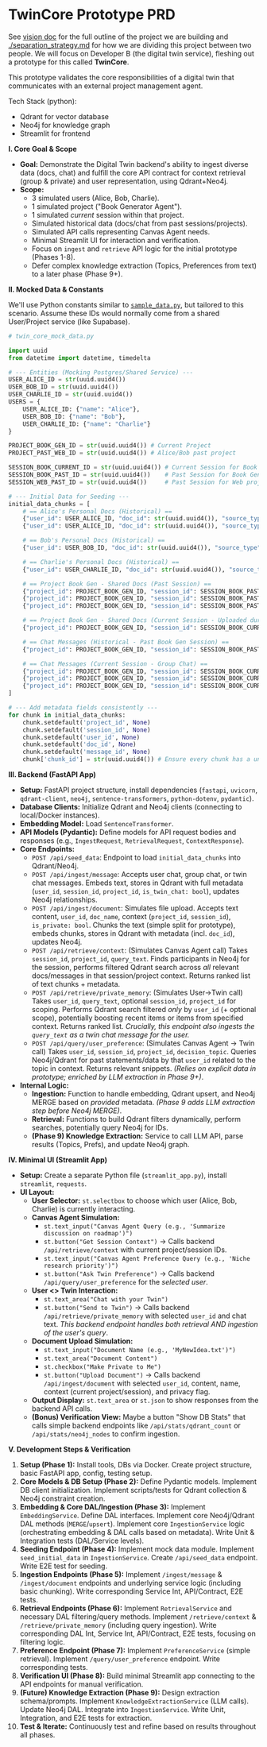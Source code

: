 # TwinCore Prototype PRD

See [vision doc](./vision_doc.md) for the full outline of the project we are building and [./separation_strategy.md](./separation_strategy.md) for how we are dividing this project between two people. We will focus on Developer B (the digital twin service), fleshing out a prototype for this called **TwinCore**.

This prototype validates the core responsibilities of a digital twin that communicates with an external project management agent.

Tech Stack (python):
- Qdrant for vector database
- Neo4j for knowledge graph
- Streamlit for frontend

**I. Core Goal & Scope**

*   **Goal:** Demonstrate the Digital Twin backend's ability to ingest diverse data (docs, chat) and fulfill the core API contract for context retrieval (group & private) and user representation, using Qdrant+Neo4j.
*   **Scope:**
    *   3 simulated users (Alice, Bob, Charlie).
    *   1 simulated project ("Book Generator Agent").
    *   1 simulated *current* session within that project.
    *   Simulated historical data (docs/chat from past sessions/projects).
    *   Simulated API calls representing Canvas Agent needs.
    *   Minimal Streamlit UI for interaction and verification.
    *   Focus on `ingest` and `retrieve` API logic for the initial prototype (Phases 1-8).
    *   Defer complex knowledge extraction (Topics, Preferences from text) to a later phase (Phase 9+).

**II. Mocked Data & Constants**

We'll use Python constants similar to [`sample_data.py`](../../examples/data/sample_data.py), but tailored to this scenario. Assume these IDs would normally come from a shared User/Project service (like Supabase).

```python
# twin_core_mock_data.py

import uuid
from datetime import datetime, timedelta

# --- Entities (Mocking Postgres/Shared Service) ---
USER_ALICE_ID = str(uuid.uuid4())
USER_BOB_ID = str(uuid.uuid4())
USER_CHARLIE_ID = str(uuid.uuid4())
USERS = {
    USER_ALICE_ID: {"name": "Alice"},
    USER_BOB_ID: {"name": "Bob"},
    USER_CHARLIE_ID: {"name": "Charlie"}
}

PROJECT_BOOK_GEN_ID = str(uuid.uuid4()) # Current Project
PROJECT_PAST_WEB_ID = str(uuid.uuid4()) # Alice/Bob past project

SESSION_BOOK_CURRENT_ID = str(uuid.uuid4()) # Current Session for Book Gen
SESSION_BOOK_PAST_ID = str(uuid.uuid4())    # Past Session for Book Gen
SESSION_WEB_PAST_ID = str(uuid.uuid4())     # Past Session for Web project

# --- Initial Data for Seeding ---
initial_data_chunks = [
    # == Alice's Personal Docs (Historical) ==
    {"user_id": USER_ALICE_ID, "doc_id": str(uuid.uuid4()), "source_type": "document_chunk", "doc_name": "Alice_Personal_Ideas.txt", "text": "Idea: Use stable diffusion for generating unique cover art styles based on genre.", "timestamp": (datetime.now() - timedelta(days=10)).isoformat()},
    {"user_id": USER_ALICE_ID, "doc_id": str(uuid.uuid4()), "source_type": "document_chunk", "doc_name": "Alice_Meeting_Notes_Web.md", "project_id": PROJECT_PAST_WEB_ID, "session_id": SESSION_WEB_PAST_ID, "text": "Web Project Retro: Need better task tracking. Bob suggested ClickUp.", "timestamp": (datetime.now() - timedelta(days=30)).isoformat()},

    # == Bob's Personal Docs (Historical) ==
    {"user_id": USER_BOB_ID, "doc_id": str(uuid.uuid4()), "source_type": "document_chunk", "doc_name": "Bob_Marketing_Notes.txt", "text": "Potential niche for book gen: 'Keto recipes for busy programmers'. High search volume.", "timestamp": (datetime.now() - timedelta(days=5)).isoformat()},

    # == Charlie's Personal Docs (Historical) ==
    {"user_id": USER_CHARLIE_ID, "doc_id": str(uuid.uuid4()), "source_type": "document_chunk", "doc_name": "Charlie_Tech_Thoughts.md", "text": "Exploring using Markov chains for generating simple plot outlines, could be a starting point before LLM refinement.", "timestamp": (datetime.now() - timedelta(days=20)).isoformat()},

    # == Project Book Gen - Shared Docs (Past Session) ==
    {"project_id": PROJECT_BOOK_GEN_ID, "session_id": SESSION_BOOK_PAST_ID, "doc_id": str(uuid.uuid4()), "source_type": "document_chunk", "doc_name": "BookGen_Initial_Scope.md", "text": "Project Goal: Create an agent that takes a niche and outline, then generates a draft ebook.", "timestamp": (datetime.now() - timedelta(days=7)).isoformat()},
    {"project_id": PROJECT_BOOK_GEN_ID, "session_id": SESSION_BOOK_PAST_ID, "doc_id": str(uuid.uuid4()), "source_type": "transcript_snippet", "user_id": USER_ALICE_ID, "doc_name": "BookGen_Past_Session_Transcript.txt", "text": "Alice: We need to decide on the core LLM. Claude 3 Opus seems good for long-form.", "timestamp": (datetime.now() - timedelta(days=7, hours=1)).isoformat()},
    {"project_id": PROJECT_BOOK_GEN_ID, "session_id": SESSION_BOOK_PAST_ID, "doc_id": str(uuid.uuid4()), "source_type": "transcript_snippet", "user_id": USER_BOB_ID, "doc_name": "BookGen_Past_Session_Transcript.txt", "text": "Bob: Agreed on Opus for quality. But maybe GPT-4 for brainstorming outlines?", "timestamp": (datetime.now() - timedelta(days=7, hours=1, minutes=5)).isoformat()},

    # == Project Book Gen - Shared Docs (Current Session - Uploaded during session) ==
    {"project_id": PROJECT_BOOK_GEN_ID, "session_id": SESSION_BOOK_CURRENT_ID, "doc_id": str(uuid.uuid4()), "source_type": "document_chunk", "doc_name": "Competitor_Analysis.pdf", "user_id": USER_BOB_ID, "text": "Analysis Summary: Existing tools lack robust niche research integration.", "timestamp": datetime.now().isoformat()}, # Bob uploaded this

    # == Chat Messages (Historical - Past Book Gen Session) ==
    {"project_id": PROJECT_BOOK_GEN_ID, "session_id": SESSION_BOOK_PAST_ID, "user_id": USER_CHARLIE_ID, "message_id": str(uuid.uuid4()), "source_type": "message", "text": "How are we handling plagiarism checks?", "timestamp": (datetime.now() - timedelta(days=7, hours=1, minutes=10)).isoformat()},

    # == Chat Messages (Current Session - Group Chat) ==
    {"project_id": PROJECT_BOOK_GEN_ID, "session_id": SESSION_BOOK_CURRENT_ID, "user_id": USER_ALICE_ID, "message_id": str(uuid.uuid4()), "source_type": "message", "text": "Okay team, let's finalize the Q3 roadmap for the Book Generator.", "timestamp": (datetime.now() - timedelta(minutes=10)).isoformat()},
    {"project_id": PROJECT_BOOK_GEN_ID, "session_id": SESSION_BOOK_CURRENT_ID, "user_id": USER_BOB_ID, "message_id": str(uuid.uuid4()), "source_type": "message", "text": "My main priority is integrating the niche research tool.", "timestamp": (datetime.now() - timedelta(minutes=9)).isoformat()},
    {"project_id": PROJECT_BOOK_GEN_ID, "session_id": SESSION_BOOK_CURRENT_ID, "user_id": USER_CHARLIE_ID, "message_id": str(uuid.uuid4()), "source_type": "message", "text": "I think improving the outline generation logic is critical first.", "timestamp": (datetime.now() - timedelta(minutes=8)).isoformat()},
]

# --- Add metadata fields consistently ---
for chunk in initial_data_chunks:
    chunk.setdefault('project_id', None)
    chunk.setdefault('session_id', None)
    chunk.setdefault('user_id', None)
    chunk.setdefault('doc_id', None)
    chunk.setdefault('message_id', None)
    chunk['chunk_id'] = str(uuid.uuid4()) # Ensure every chunk has a unique ID
```

**III. Backend (FastAPI App)**

*   **Setup:** FastAPI project structure, install dependencies (`fastapi`, `uvicorn`, `qdrant-client`, `neo4j`, `sentence-transformers`, `python-dotenv`, `pydantic`).
*   **Database Clients:** Initialize Qdrant and Neo4j clients (connecting to local/Docker instances).
*   **Embedding Model:** Load `SentenceTransformer`.
*   **API Models (Pydantic):** Define models for API request bodies and responses (e.g., `IngestRequest`, `RetrievalRequest`, `ContextResponse`).
*   **Core Endpoints:**
    *   `POST /api/seed_data`: Endpoint to load `initial_data_chunks` into Qdrant/Neo4j.
    *   `POST /api/ingest/message`: Accepts user chat, group chat, or twin chat messages. Embeds text, stores in Qdrant with full metadata (`user_id`, `session_id`, `project_id`, `is_twin_chat: bool`), updates Neo4j relationships.
    *   `POST /api/ingest/document`: Simulates file upload. Accepts text content, `user_id`, `doc_name`, context (`project_id`, `session_id`), `is_private: bool`. Chunks the text (simple split for prototype), embeds chunks, stores in Qdrant with metadata (incl. `doc_id`), updates Neo4j.
    *   `POST /api/retrieve/context`: (Simulates Canvas Agent call) Takes `session_id`, `project_id`, `query_text`. Finds participants in Neo4j for the session, performs filtered Qdrant search across *all* relevant docs/messages in that session/project context. Returns ranked list of text chunks + metadata.
    *   `POST /api/retrieve/private_memory`: (Simulates User->Twin call) Takes `user_id`, `query_text`, optional `session_id`, `project_id` for scoping. Performs Qdrant search filtered *only* by `user_id` (+ optional scope), potentially boosting recent items or items from specified context. Returns ranked list. *Crucially, this endpoint also ingests the `query_text` as a twin chat message for the user.*
    *   `POST /api/query/user_preference`: (Simulates Canvas Agent -> Twin call) Takes `user_id`, `session_id`, `project_id`, `decision_topic`. Queries Neo4j/Qdrant for past statements/data by that `user_id` related to the topic in context. Returns relevant snippets. *(Relies on explicit data in prototype; enriched by LLM extraction in Phase 9+)*.
*   **Internal Logic:**
    *   **Ingestion:** Function to handle embedding, Qdrant upsert, and Neo4j MERGE based on *provided* metadata. *(Phase 9 adds LLM extraction step before Neo4j MERGE)*.
    *   **Retrieval:** Functions to build Qdrant filters dynamically, perform searches, potentially query Neo4j for IDs.
    *   **(Phase 9) Knowledge Extraction:** Service to call LLM API, parse results (Topics, Prefs), and update Neo4j graph.

**IV. Minimal UI (Streamlit App)**

*   **Setup:** Create a separate Python file (`streamlit_app.py`), install `streamlit`, `requests`.
*   **UI Layout:**
    *   **User Selector:** `st.selectbox` to choose which user (Alice, Bob, Charlie) is currently interacting.
    *   **Canvas Agent Simulation:**
        *   `st.text_input("Canvas Agent Query (e.g., 'Summarize discussion on roadmap')")`
        *   `st.button("Get Session Context")` -> Calls backend `/api/retrieve/context` with current project/session IDs.
        *   `st.text_input("Canvas Agent Preference Query (e.g., 'Niche research priority')")`
        *   `st.button("Ask Twin Preference")` -> Calls backend `/api/query/user_preference` for the *selected user*.
    *   **User <> Twin Interaction:**
        *   `st.text_area("Chat with your Twin")`
        *   `st.button("Send to Twin")` -> Calls backend `/api/retrieve/private_memory` with selected `user_id` and chat text. *This backend endpoint handles both retrieval AND ingestion of the user's query*.
    *   **Document Upload Simulation:**
        *   `st.text_input("Document Name (e.g., 'MyNewIdea.txt')")`
        *   `st.text_area("Document Content")`
        *   `st.checkbox("Make Private to Me")`
        *   `st.button("Upload Document")` -> Calls backend `/api/ingest/document` with selected `user_id`, content, name, context (current project/session), and privacy flag.
    *   **Output Display:** `st.text_area` or `st.json` to show responses from the backend API calls.
    *   **(Bonus) Verification View:** Maybe a button "Show DB Stats" that calls simple backend endpoints like `/api/stats/qdrant_count` or `/api/stats/neo4j_nodes` to confirm ingestion.

**V. Development Steps & Verification**

1.  **Setup (Phase 1):** Install tools, DBs via Docker. Create project structure, basic FastAPI app, config, testing setup.
2.  **Core Models & DB Setup (Phase 2):** Define Pydantic models. Implement DB client initialization. Implement scripts/tests for Qdrant collection & Neo4j constraint creation.
3.  **Embedding & Core DAL/Ingestion (Phase 3):** Implement `EmbeddingService`. Define DAL interfaces. Implement core Neo4j/Qdrant DAL methods (`MERGE`/`upsert`). Implement core `IngestionService` logic (orchestrating embedding & DAL calls based on metadata). Write Unit & Integration tests (DAL/Service levels).
4.  **Seeding Endpoint (Phase 4):** Implement mock data module. Implement `seed_initial_data` in `IngestionService`. Create `/api/seed_data` endpoint. Write E2E test for seeding.
5.  **Ingestion Endpoints (Phase 5):** Implement `/ingest/message` & `/ingest/document` endpoints and underlying service logic (including basic chunking). Write corresponding Service Int, API/Contract, E2E tests.
6.  **Retrieval Endpoints (Phase 6):** Implement `RetrievalService` and necessary DAL filtering/query methods. Implement `/retrieve/context` & `/retrieve/private_memory` (including query ingestion). Write corresponding DAL Int, Service Int, API/Contract, E2E tests, focusing on filtering logic.
7.  **Preference Endpoint (Phase 7):** Implement `PreferenceService` (simple retrieval). Implement `/query/user_preference` endpoint. Write corresponding tests.
8.  **Verification UI (Phase 8):** Build minimal Streamlit app connecting to the API endpoints for manual verification.
9.  **(Future) Knowledge Extraction (Phase 9):** Design extraction schema/prompts. Implement `KnowledgeExtractionService` (LLM calls). Update Neo4j DAL. Integrate into `IngestionService`. Write Unit, Integration, and E2E tests for extraction.
10. **Test & Iterate:** Continuously test and refine based on results throughout all phases.
